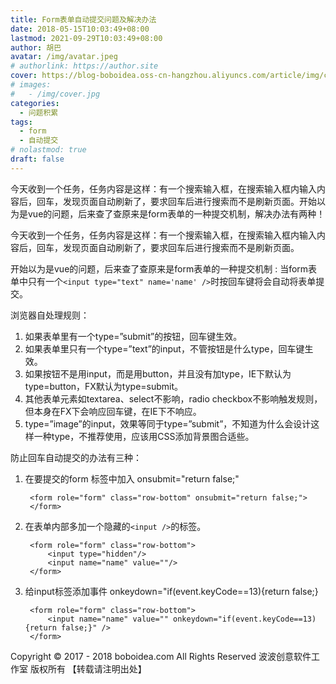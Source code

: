 ```yaml
---
title: Form表单自动提交问题及解决办法
date: 2018-05-15T10:03:49+08:00
lastmod: 2021-09-29T10:03:49+08:00
author: 胡巴
avatar: /img/avatar.jpeg
# authorlink: https://author.site
cover: https://blog-boboidea.oss-cn-hangzhou.aliyuncs.com/article/img/cover.jpg
# images:
#   - /img/cover.jpg
categories:
  - 问题积累
tags:
  - form
  - 自动提交
# nolastmod: true
draft: false
---
```


今天收到一个任务，任务内容是这样：有一个搜索输入框，在搜索输入框内输入内容后，回车，发现页面自动刷新了，要求回车后进行搜索而不是刷新页面。开始以为是vue的问题，后来查了查原来是form表单的一种提交机制，解决办法有两种！

<!--more-->

今天收到一个任务，任务内容是这样：有一个搜索输入框，在搜索输入框内输入内容后，回车，发现页面自动刷新了，要求回车后进行搜索而不是刷新页面。

开始以为是vue的问题，后来查了查原来是form表单的一种提交机制 : 当form表单中只有一个`<input type="text" name='name' />`时按回车键将会自动将表单提交。

浏览器自处理规则：

1. 如果表单里有一个type=”submit”的按钮，回车键生效。
2. 如果表单里只有一个type=”text”的input，不管按钮是什么type，回车键生效。
3. 如果按钮不是用input，而是用button，并且没有加type，IE下默认为type=button，FX默认为type=submit。
4. 其他表单元素如textarea、select不影响，radio checkbox不影响触发规则，但本身在FX下会响应回车键，在IE下不响应。
5. type=”image”的input，效果等同于type=”submit”，不知道为什么会设计这样一种type，不推荐使用，应该用CSS添加背景图合适些。

防止回车自动提交的办法有三种：

1. 在要提交的form 标签中加入 onsubmit="return false;"

        <form role="form" class="row-bottom" onsubmit="return false;">
        </form>

2. 在表单内部多加一个隐藏的`<input />`的标签。

        <form role="form" class="row-bottom">
            <input type="hidden"/>
            <input name="name" value=""/>
        </form>

3. 给input标签添加事件 onkeydown="if(event.keyCode==13){return false;}

        <form role="form" class="row-bottom">
            <input name="name" value="" onkeydown="if(event.keyCode==13){return false;}" />
        </form>

<!--declare-declare-->

Copyright &copy; 2017 - 2018 boboidea.com All Rights Reserved 波波创意软件工作室 版权所有 【转载请注明出处】
